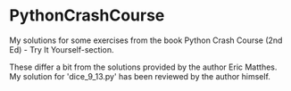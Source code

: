 # PythonCrashCourse
My solutions for some exercises from the book Python Crash Course (2nd Ed) - Try It Yourself-section.

These differ a bit from the solutions provided by the author Eric Matthes. My solution for 'dice_9_13.py' has been reviewed by the author himself.
